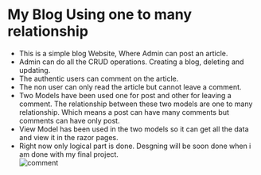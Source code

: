 # My Blog Using one to many relationship <br>
- This is a simple blog Website, Where Admin can post an article.<br> 
- Admin can do all the CRUD operations. Creating a blog, deleting and updating.<br>
- The authentic users can comment on the article. <br>
- The non user can only read the article but cannot leave a comment. <br>
- Two Models have been used one for post and other for leaving a comment. The relationship between these two models are one to many relationship. Which means
a post can have many comments but comments can have only post.<br>
- View Model has been used in the two models so it can get all the data and view it in the razor pages.<br>
- Right now only logical part is done. Desgning will be soon done when i am done with my final project.<br>![comment](https://user-images.githubusercontent.com/73182090/177768675-b07d8643-b216-488b-9713-359ac3ac560f.png)
